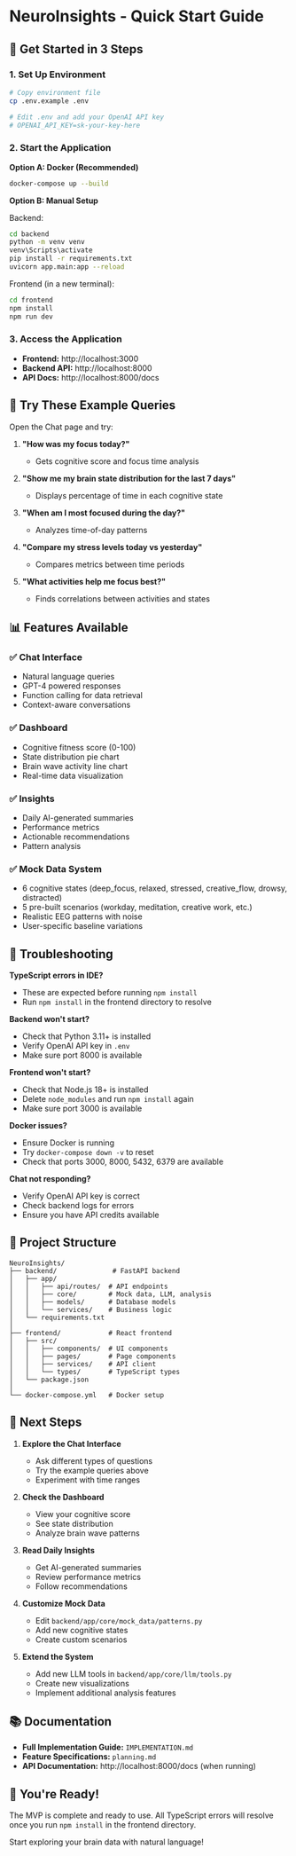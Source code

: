 # NeuroInsights - Quick Start Guide

## 🚀 Get Started in 3 Steps

### 1. Set Up Environment

```bash
# Copy environment file
cp .env.example .env

# Edit .env and add your OpenAI API key
# OPENAI_API_KEY=sk-your-key-here
```

### 2. Start the Application

**Option A: Docker (Recommended)**
```bash
docker-compose up --build
```

**Option B: Manual Setup**

Backend:
```bash
cd backend
python -m venv venv
venv\Scripts\activate
pip install -r requirements.txt
uvicorn app.main:app --reload
```

Frontend (in a new terminal):
```bash
cd frontend
npm install
npm run dev
```

### 3. Access the Application

- **Frontend:** http://localhost:3000
- **Backend API:** http://localhost:8000
- **API Docs:** http://localhost:8000/docs

## 🧪 Try These Example Queries

Open the Chat page and try:

1. **"How was my focus today?"**
   - Gets cognitive score and focus time analysis

2. **"Show me my brain state distribution for the last 7 days"**
   - Displays percentage of time in each cognitive state

3. **"When am I most focused during the day?"**
   - Analyzes time-of-day patterns

4. **"Compare my stress levels today vs yesterday"**
   - Compares metrics between time periods

5. **"What activities help me focus best?"**
   - Finds correlations between activities and states

## 📊 Features Available

### ✅ Chat Interface
- Natural language queries
- GPT-4 powered responses
- Function calling for data retrieval
- Context-aware conversations

### ✅ Dashboard
- Cognitive fitness score (0-100)
- State distribution pie chart
- Brain wave activity line chart
- Real-time data visualization

### ✅ Insights
- Daily AI-generated summaries
- Performance metrics
- Actionable recommendations
- Pattern analysis

### ✅ Mock Data System
- 6 cognitive states (deep_focus, relaxed, stressed, creative_flow, drowsy, distracted)
- 5 pre-built scenarios (workday, meditation, creative work, etc.)
- Realistic EEG patterns with noise
- User-specific baseline variations

## 🔧 Troubleshooting

**TypeScript errors in IDE?**
- These are expected before running `npm install`
- Run `npm install` in the frontend directory to resolve

**Backend won't start?**
- Check that Python 3.11+ is installed
- Verify OpenAI API key in `.env`
- Make sure port 8000 is available

**Frontend won't start?**
- Check that Node.js 18+ is installed
- Delete `node_modules` and run `npm install` again
- Make sure port 3000 is available

**Docker issues?**
- Ensure Docker is running
- Try `docker-compose down -v` to reset
- Check that ports 3000, 8000, 5432, 6379 are available

**Chat not responding?**
- Verify OpenAI API key is correct
- Check backend logs for errors
- Ensure you have API credits available

## 📁 Project Structure

```
NeuroInsights/
├── backend/              # FastAPI backend
│   ├── app/
│   │   ├── api/routes/  # API endpoints
│   │   ├── core/        # Mock data, LLM, analysis
│   │   ├── models/      # Database models
│   │   └── services/    # Business logic
│   └── requirements.txt
│
├── frontend/            # React frontend
│   ├── src/
│   │   ├── components/  # UI components
│   │   ├── pages/       # Page components
│   │   ├── services/    # API client
│   │   └── types/       # TypeScript types
│   └── package.json
│
└── docker-compose.yml   # Docker setup
```

## 🎯 Next Steps

1. **Explore the Chat Interface**
   - Ask different types of questions
   - Try the example queries above
   - Experiment with time ranges

2. **Check the Dashboard**
   - View your cognitive score
   - See state distribution
   - Analyze brain wave patterns

3. **Read Daily Insights**
   - Get AI-generated summaries
   - Review performance metrics
   - Follow recommendations

4. **Customize Mock Data**
   - Edit `backend/app/core/mock_data/patterns.py`
   - Add new cognitive states
   - Create custom scenarios

5. **Extend the System**
   - Add new LLM tools in `backend/app/core/llm/tools.py`
   - Create new visualizations
   - Implement additional analysis features

## 📚 Documentation

- **Full Implementation Guide:** `IMPLEMENTATION.md`
- **Feature Specifications:** `planning.md`
- **API Documentation:** http://localhost:8000/docs (when running)

## 🎉 You're Ready!

The MVP is complete and ready to use. All TypeScript errors will resolve once you run `npm install` in the frontend directory.

Start exploring your brain data with natural language!
